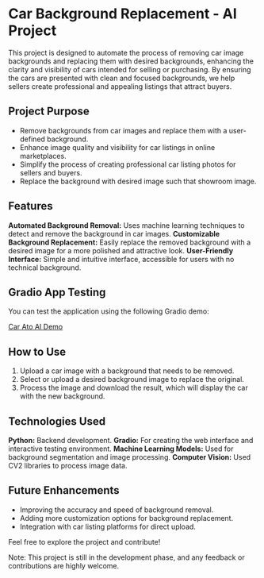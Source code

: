 # Car Background Replacement - AI Project
This project is designed to automate the process of removing car image backgrounds and replacing them with desired backgrounds, enhancing the clarity and visibility of cars intended for selling or purchasing. By ensuring the cars are presented with clean and focused backgrounds, we help sellers create professional and appealing listings that attract buyers.

## Project Purpose
- Remove backgrounds from car images and replace them with a user-defined background.
- Enhance image quality and visibility for car listings in online marketplaces.
- Simplify the process of creating professional car listing photos for sellers and buyers.
- Replace the background with desired image such that showroom image. 

## Features
**Automated Background Removal:** Uses machine learning techniques to detect and remove the background in car images.
**Customizable Background Replacement:** Easily replace the removed background with a desired image for a more polished and attractive look.
**User-Friendly Interface:** Simple and intuitive interface, accessible for users with no technical background.

## Gradio App Testing
You can test the application using the following Gradio demo:

[Car Ato AI Demo](https://huggingface.co/spaces/javaidiqbal32/carauto-ai) 

## How to Use
1. Upload a car image with a background that needs to be removed.
2. Select or upload a desired background image to replace the original.
3. Process the image and download the result, which will display the car with the new background.

## Technologies Used
**Python:** Backend development.
**Gradio:** For creating the web interface and interactive testing environment.
**Machine Learning Models:** Used for background segmentation and image processing.
**Computer Vision:** Used CV2 libraries to process image data.

## Future Enhancements
- Improving the accuracy and speed of background removal.
- Adding more customization options for background replacement.
- Integration with car listing platforms for direct upload.


Feel free to explore the project and contribute!


Note: This project is still in the development phase, and any feedback or contributions are highly welcome.
